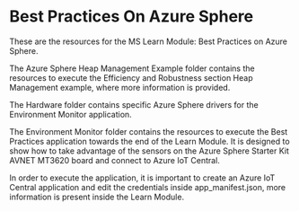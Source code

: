 # Best Practices On Azure Sphere
 
These are the resources for the MS Learn Module: Best Practices on Azure Sphere.

The Azure Sphere Heap Management Example folder contains the resources to execute the Efficiency and Robustness section Heap Management example, where more information is provided.

The Hardware folder contains specific Azure Sphere drivers for the Environment Monitor application.

The Environment Monitor folder contains the resources to execute the Best Practices application towards the end of the Learn Module. It is designed to show how to take advantage of the sensors on the Azure Sphere Starter Kit AVNET MT3620 board and connect to Azure IoT Central.

In order to execute the application, it is important to create an Azure IoT Central application and edit the credentials inside app_manifest.json, more information is present inside the Learn Module.

